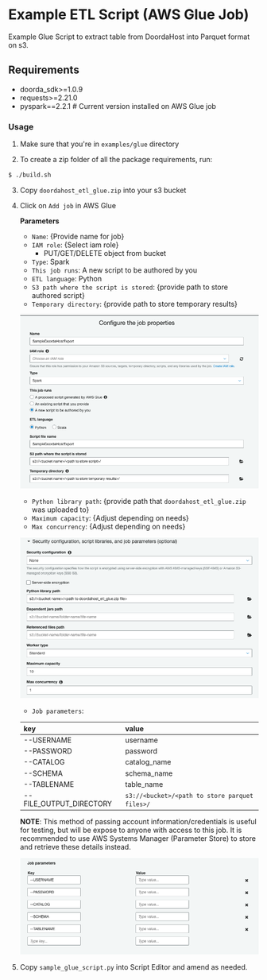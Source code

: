 # Example ETL Script (AWS Glue Job)

Example Glue Script to extract table from DoordaHost into Parquet format on s3.


## Requirements

- doorda_sdk>=1.0.9
- requests>=2.21.0
- pyspark==2.2.1  # Current version installed on AWS Glue job

### Usage

1) Make sure that you're in `examples/glue` directory

2) To create a zip folder of all the package requirements, run:

```bash
$ ./build.sh
```

3) Copy `doordahost_etl_glue.zip` into your s3 bucket

4) Click on `Add job` in AWS Glue

    **Parameters**
    - `Name`: {Provide name for job}
    - `IAM role`: {Select iam role}
        - PUT/GET/DELETE object from bucket
    - `Type`: Spark
    - `This job runs`: A new script to be authored by you
    - `ETL language`: Python
    - `S3 path where the script is stored`: {provide path to store authored script}
    - `Temporary directory`: {provide path to store temporary results}


    ![](assets/glue_part1.png)


    - `Python library path`: {provide path that `doordahost_etl_glue.zip` was uploaded to}
    - `Maximum capacity`: {Adjust depending on needs}
    - `Max concurrency`: {Adjust depending on needs}

    ![](assets/glue_part2.png)


    - `Job parameters`:

    | key  | value |
    |---|---|
    |  --USERNAME |  username |
    | --PASSWORD  | password  |
    | --CATALOG  |  catalog_name |
    |  --SCHEMA | schema_name  |
    | --TABLENAME  | table_name  |
    | --FILE_OUTPUT_DIRECTORY  | `s3://<bucket>/<path to store parquet files>/`  |

    **NOTE**: This method of passing account information/credentials is useful for testing,
    but will be expose to anyone with access to this job. It is recommended to
    use AWS Systems Manager (Parameter Store) to store and retrieve these details instead.

    ![](assets/glue_part3.png)


5) Copy `sample_glue_script.py` into Script Editor and amend as needed.